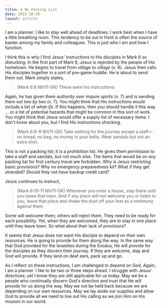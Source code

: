 ```yaml
---
title: A No Packing List
date: 2015-10-20
layout: article
---
```

 
I am a planner. I like to stay well ahead of deadlines; I work best when I have a little breathing room. This tendency to be out in front is often the source of banter among my family and colleagues. This is just who I am and how I function.

I think this is why I find Jesus' instructions to His disciples in Mark 6 so disturbing. In the first part of Mark 6, Jesus is rejected by the people of His hometown. He begins to travel from *village to village* (v. 6). Jesus then calls His disciples together in a sort of pre-game huddle. He is about to send them out. Mark simply states,

>(Mark 6:8 NIV11-GK) These were his instructions:

Again, he has given them *authority over impure spirits* (v. 7) and is sending them out *two by two* (v. 7). You might think that His instructions would include a list of *what-ifs*. If this happens, then you should handle it this way ... or a list of potential hazards that might be common in this sort of work. You might think that Jesus would offer a supply list of necessary items. I don't know about you, but I find His instructions shocking.

>(Mark 6:8–9 NIV11-GK) Take nothing for the journey except a staff—no bread, no bag, no money in your belts. Wear sandals but not an extra shirt.

This is not a packing list; it is a prohibition list. He gives them permission to take a staff and sandals, but not much else. The items that would be on any packing list for first century travel are forbidden. Why is Jesus restricting basic provisions? Why no emergency preparedness kit? What if they get stranded? Should they not have backup credit card?

Jesus continues to instruct,

>(Mark 6:10–11 NIV11-GK) Whenever you enter a house, stay there until you leave that town. And if any place will not welcome you or listen to you, leave that place and shake the dust off your feet as a testimony against them.

Some will welcome them; others will reject them. They need to be ready for each possibility. Yet, when they are welcomed, they are to stay in one place until they leave town. So what about their lack of provisions?

It seems that Jesus does not want His disciple to depend on their own resources. He is going to provide for them along the way. In the same way that God provided for the Israelites during the Exodus, He will provide for the disciples as they discern their journey. If they are welcome, stay and God will provide. If they land on deaf ears, pack up and go. 

As I reflect on these instructions, I am challenged to depend on God. Again, I am a planner. I like to be two or three steps ahead. I struggle with Jesus' directives; yet I know they are still applicable for us today. May we be a people who continually discern God's direction and trust that He will provide for us along the way. May we not be held back because we are depending on our own resources. May we lay aside our supplies and allow God to provide all we need to live out His calling as we join Him on His mission in our world.


